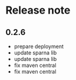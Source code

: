 # Release note

## 0.2.6
* prepare deployment
* update sparna lib
* update sparna lib
* fix maven central
* fix maven central
